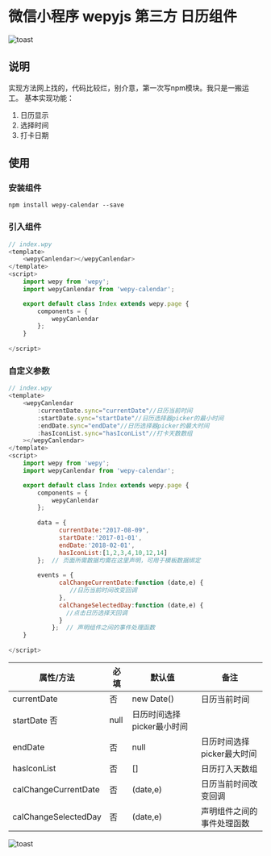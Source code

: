 # 微信小程序 wepyjs 第三方 日历组件

![toast](http://nowechat.oss-cn-shenzhen.aliyuncs.com/TIM%E5%9B%BE%E7%89%8720180116113203.png)


## 说明
实现方法网上找的，代码比较烂，别介意，第一次写npm模块。我只是一搬运工。
基本实现功能：
1. 日历显示
2. 选择时间
3. 打卡日期


## 使用

### 安装组件
```
npm install wepy-calendar --save
```

### 引入组件
```javascript
// index.wpy
<template>
    <wepyCanlendar></wepyCanlendar>
</template>
<script>
    import wepy from 'wepy';
    import wepyCanlendar from 'wepy-calendar';

    export default class Index extends wepy.page {
        components = {
            wepyCanlendar
        };
    }
    
</script>
```

### 自定义参数
```javascript
// index.wpy
<template>
    <wepyCanlendar 
        :currentDate.sync="currentDate"//日历当前时间
        :startDate.sync="startDate"//日历选择器picker的最小时间
        :endDate.sync="endDate"//日历选择器picker的最大时间
        :hasIconList.sync="hasIconList"//打卡天数数组
    ></wepyCanlendar>
</template>
<script>
    import wepy from 'wepy';
    import wepyCanlendar from 'wepy-calendar';

    export default class Index extends wepy.page {
        components = {
            wepyCanlendar
        };
        
        data = {
              currentDate:"2017-08-09",
              startDate:'2017-01-01',
              endDate:'2018-02-01',
              hasIconList:[1,2,3,4,10,12,14]
        };  // 页面所需数据均需在这里声明，可用于模板数据绑定
        
        events = {
              calChangeCurrentDate:function (date,e) {
                 //日历当前时间改变回调
              },
              calChangeSelectedDay:function (date,e) {
                //点击日历选择天回调
              }
            };  // 声明组件之间的事件处理函数
    }
    
</script>
```



| 属性/方法   | 必填    |  默认值  |备注|
| --------   | -----   | ---- |---- |
| currentDate | 否      |   new Date() |日历当前时间|
| startDate    否      |   null    |日历时间选择picker最小时间|
| endDate    | 否      |   null    |日历时间选择picker最大时间|
| hasIconList  | 否      |   []    |日历打入天数组|
| calChangeCurrentDate  | 否      |   (date,e)    |日历当前时间改变回调
| calChangeSelectedDay  | 否      |   (date,e)    |声明组件之间的事件处理函数

![toast](http://nowechat.oss-cn-shenzhen.aliyuncs.com/qrcode_for_gh_b4c00b84720c_258.jpg)


